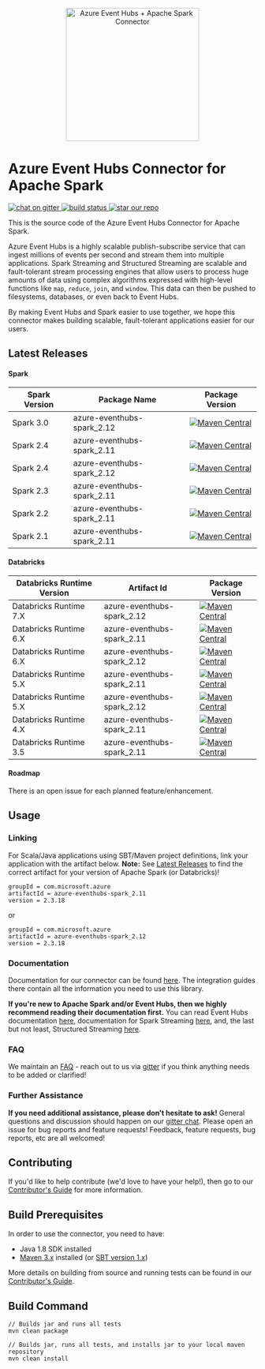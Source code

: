 <p align="center">
  <img src="event-hubs_spark.png" alt="Azure Event Hubs + Apache Spark Connector" width="270"/>
</p>

<h1>Azure Event Hubs Connector for Apache Spark</h1> 

<p>
  <a href="https://gitter.im/azure-event-hubs-spark">
    <img src="https://badges.gitter.im/gitterHQ/gitter.png" alt="chat on gitter">
  </a>
  <a href="https://travis-ci.org/Azure/azure-event-hubs-spark">
    <img src="https://travis-ci.org/Azure/azure-event-hubs-spark.svg?branch=master" alt="build status">
  </a>
  <a href="#star-our-repo">
    <img src="https://img.shields.io/github/stars/azure/azure-event-hubs-spark.svg?style=social&label=Stars" alt="star our repo">
  </a>
</p> 

This is the source code of the Azure Event Hubs Connector for Apache Spark. 

Azure Event Hubs is a highly scalable publish-subscribe service that can ingest millions of events per second and stream them into multiple applications. 
Spark Streaming and Structured Streaming are scalable and fault-tolerant stream processing engines that allow users to process huge amounts of data using 
complex algorithms expressed with high-level functions like `map`, `reduce`, `join`, and `window`. This data can then be pushed to 
filesystems, databases, or even back to Event Hubs.  

By making Event Hubs and Spark easier to use together, we hope this connector makes building scalable, fault-tolerant applications easier for our users. 

## Latest Releases

#### Spark
|Spark Version|Package Name|Package Version|
|-------------|------------|----------------|
|Spark 3.0|azure-eventhubs-spark_2.12|[![Maven Central](https://img.shields.io/badge/maven%20central-2.3.18-brightgreen.svg)](https://search.maven.org/#artifactdetails%7Ccom.microsoft.azure%7Cazure-eventhubs-spark_2.12%7C2.3.18%7Cjar)|
|Spark 2.4|azure-eventhubs-spark_2.11|[![Maven Central](https://img.shields.io/badge/maven%20central-2.3.18-brightgreen.svg)](https://search.maven.org/#artifactdetails%7Ccom.microsoft.azure%7Cazure-eventhubs-spark_2.11%7C2.3.18%7Cjar)|
|Spark 2.4|azure-eventhubs-spark_2.12|[![Maven Central](https://img.shields.io/badge/maven%20central-2.3.18-brightgreen.svg)](https://search.maven.org/#artifactdetails%7Ccom.microsoft.azure%7Cazure-eventhubs-spark_2.12%7C2.3.18%7Cjar)|
|Spark 2.3|azure-eventhubs-spark_2.11|[![Maven Central](https://img.shields.io/badge/maven%20central-2.3.18-brightgreen.svg)](https://search.maven.org/#artifactdetails%7Ccom.microsoft.azure%7Cazure-eventhubs-spark_2.11%7C2.3.18%7Cjar)|
|Spark 2.2|azure-eventhubs-spark_2.11|[![Maven Central](https://img.shields.io/badge/maven%20central-2.2.10-blue.svg)](https://search.maven.org/#artifactdetails%7Ccom.microsoft.azure%7Cazure-eventhubs-spark_2.11%7C2.2.10%7Cjar)|
|Spark 2.1|azure-eventhubs-spark_2.11|[![Maven Central](https://img.shields.io/badge/maven%20central-2.2.10-blue.svg)](https://search.maven.org/#artifactdetails%7Ccom.microsoft.azure%7Cazure-eventhubs-spark_2.11%7C2.2.10%7Cjar)|

#### Databricks
|Databricks Runtime Version|Artifact Id|Package Version|
|-------------|------------|----------------|
|Databricks Runtime 7.X|azure-eventhubs-spark_2.12|[![Maven Central](https://img.shields.io/badge/maven%20central-2.3.18-brightgreen.svg)](https://search.maven.org/#artifactdetails%7Ccom.microsoft.azure%7Cazure-eventhubs-spark_2.12%7C2.3.18%7Cjar)|
|Databricks Runtime 6.X|azure-eventhubs-spark_2.11|[![Maven Central](https://img.shields.io/badge/maven%20central-2.3.18-brightgreen.svg)](https://search.maven.org/#artifactdetails%7Ccom.microsoft.azure%7Cazure-eventhubs-spark_2.11%7C2.3.18%7Cjar)|
|Databricks Runtime 6.X|azure-eventhubs-spark_2.12|[![Maven Central](https://img.shields.io/badge/maven%20central-2.3.18-brightgreen.svg)](https://search.maven.org/#artifactdetails%7Ccom.microsoft.azure%7Cazure-eventhubs-spark_2.12%7C2.3.18%7Cjar)|
|Databricks Runtime 5.X|azure-eventhubs-spark_2.11|[![Maven Central](https://img.shields.io/badge/maven%20central-2.3.18-brightgreen.svg)](https://search.maven.org/#artifactdetails%7Ccom.microsoft.azure%7Cazure-eventhubs-spark_2.11%7C2.3.18%7Cjar)|
|Databricks Runtime 5.X|azure-eventhubs-spark_2.12|[![Maven Central](https://img.shields.io/badge/maven%20central-2.3.18-brightgreen.svg)](https://search.maven.org/#artifactdetails%7Ccom.microsoft.azure%7Cazure-eventhubs-spark_2.12%7C2.3.18%7Cjar)|
|Databricks Runtime 4.X|azure-eventhubs-spark_2.11|[![Maven Central](https://img.shields.io/badge/maven%20central-2.3.18-brightgreen.svg)](https://search.maven.org/#artifactdetails%7Ccom.microsoft.azure%7Cazure-eventhubs-spark_2.11%7C2.3.18%7Cjar)|
|Databricks Runtime 3.5|azure-eventhubs-spark_2.11|[![Maven Central](https://img.shields.io/badge/maven%20central-2.3.18-brightgreen.svg)](https://search.maven.org/#artifactdetails%7Ccom.microsoft.azure%7Cazure-eventhubs-spark_2.11%7C2.3.18%7Cjar)|

#### Roadmap

There is an open issue for each planned feature/enhancement. 

## Usage

### Linking 

For Scala/Java applications using SBT/Maven project definitions, link your application with the artifact below. 
**Note:** See [Latest Releases](#latest-releases) to find the correct artifact for your version of Apache Spark (or Databricks)!

    groupId = com.microsoft.azure
    artifactId = azure-eventhubs-spark_2.11
    version = 2.3.18

or

    groupId = com.microsoft.azure
    artifactId = azure-eventhubs-spark_2.12
    version = 2.3.18

### Documentation

Documentation for our connector can be found [here](docs/). The integration guides there contain all the information you need to use this library. 

**If you're new to Apache Spark and/or Event Hubs, then we highly recommend reading their documentation first.** You can read Event Hubs 
documentation [here](https://docs.microsoft.com/en-us/azure/event-hubs/event-hubs-what-is-event-hubs), documentation for Spark Streaming 
[here](https://spark.apache.org/docs/latest/streaming-programming-guide.html), and, the last but not least, Structured Streaming 
[here](https://spark.apache.org/docs/latest/structured-streaming-programming-guide.html). 

### FAQ

We maintain an [FAQ](FAQ.md) - reach out to us via [gitter](https://gitter.im/azure-event-hubs-spark/Lobby) 
if you think anything needs to be added or clarified!

### Further Assistance 

**If you need additional assistance, please don't hesitate to ask!** General questions and discussion should happen on our 
[gitter chat](https://gitter.im/azure-event-hubs-spark). Please open an issue for bug reports and feature requests! Feedback, feature 
requests, bug reports, etc are all welcomed!

## Contributing 

If you'd like to help contribute (we'd love to have your help!), then go to our [Contributor's Guide](/.github/CONTRIBUTING.md) for more information. 

## Build Prerequisites

In order to use the connector, you need to have:

- Java 1.8 SDK installed
- [Maven 3.x](https://maven.apache.org/download.cgi) installed (or [SBT version 1.x](https://www.scala-sbt.org/1.x/docs/index.html))

More details on building from source and running tests can be found in our [Contributor's Guide](/.github/CONTRIBUTING.md). 

## Build Command
    
	// Builds jar and runs all tests
	mvn clean package
	
	// Builds jar, runs all tests, and installs jar to your local maven repository
	mvn clean install
	
